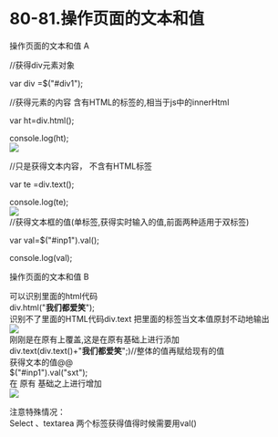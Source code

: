 # 80-81.操作页面的文本和值

操作页面的文本和值 A




//获得div元素对象

var div =$("#div1");

//获得元素的内容 含有HTML的标签的,相当于js中的innerHtml

var	ht=div.html();

console.log(ht);<br />![](https://cdn.nlark.com/yuque/0/2019/png/349894/1562336629395-3ef3ec76-53fb-4bd2-800e-b1ef327cce68.png#align=left&display=inline&height=87&originHeight=280&originWidth=2888&status=done&width=902)

//只是获得文本内容， 不含有HTML标签

var te =div.text();

console.log(te);<br />![](https://cdn.nlark.com/yuque/0/2019/png/349894/1562336629493-281bbac0-f7f7-48c3-b22e-5fb4c4225b20.png#align=left&display=inline&height=129&originHeight=86&originWidth=318&status=done&width=477)<br />//获得文本框的值(单标签,获得实时输入的值,前面两种适用于双标签)

var val=$("#inp1").val();

console.log(val);




操作页面的文本和值 B



可以识别里面的html代码<br />div.html("<b>我们都爱笑</b>");<br />识别不了里面的HTML代码div.text 把里面的标签当文本值原封不动地输出<br />![](https://cdn.nlark.com/yuque/0/2019/png/349894/1562336629566-b99a45a0-4180-4509-8418-19d80e9f5cbd.png#align=left&display=inline&height=51&originHeight=79&originWidth=609&status=done&width=391)<br />刚刚是在原有上覆盖,这是在原有基础上进行添加<br />div.text(div.text()+"<b>我们都爱笑</b>";)//整体的值再赋给现有的值<br />获得文本的值@@<br />$("#inp1").val("sxt");<br />在 原有 基础之上进行增加<br />![](https://cdn.nlark.com/yuque/0/2019/png/349894/1562336629634-bb63dae3-4458-46d8-9d5e-f0b3d370ad25.png#align=left&display=inline&height=75&originHeight=72&originWidth=871&status=done&width=902)

注意特殊情况：<br />Select 、textarea 两个标签获得值得时候需要用val()

